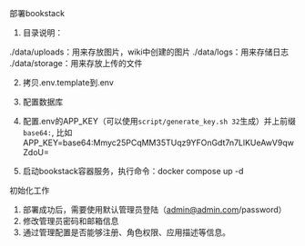 
部署bookstack

1. 目录说明：

./data/uploads：用来存放图片，wiki中创建的图片
./data/logs：用来存储日志
./data/storage：用来存放上传的文件

2. 拷贝.env.template到.env

3. 配置数据库

4. 配置.env的APP_KEY（可以使用`script/generate_key.sh 32`生成）并上前缀`base64:`, 比如
APP_KEY=base64:Mmyc25PCqMM35TUqz9YFOnGdt7n7LlKUeAwV9qwZdoU=

5. 启动bookstack容器服务，执行命令：docker compose up -d

初始化工作

1. 部署成功后，需要使用默认管理员登陆（admin@admin.com/password）
2. 修改管理员密码和邮箱信息
3. 通过管理配置是否能够注册、角色权限、应用描述等信息。
